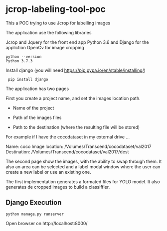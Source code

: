 # jcrop-labeling-tool-poc
This a POC trying to use Jcrop for labelling images

The application use the following libraries

Jcrop and Jquery for the front end app
Python 3.6 and Django for the appliction
OpenCv for image cropping


```
python --version
Python 3.7.3
```

Install django (you will need https://pip.pypa.io/en/stable/installing/)
```
 pip install django
```

The application has two pages

First you create a project name, and set the images location path.

- Name of the project

- Path of the images files

- Path to the destination (where the resulting file will be stored)


For example if I have the cocodataset in my external drive ...

Name: coco
Image location: /Volumes/Transcend/cocodataset/val2017
Destination: /Volumes/Transcend/cocodataset/val2017/dest

The second page show the images, with the ability to swap through them. It also an area can be selected and a label modal window where the user can create a new label or use an existing one.

The first implementation generates a formated files for YOLO model. It also generates de cropped images to build a classiffier.


## Django Execution

```
python manage.py runserver
```

Open browser on http://localhost:8000/
